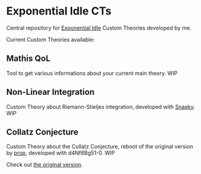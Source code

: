# Exponential Idle CTs

Central repository for [Exponential Idle](https://conicgames.github.io/exponentialidle/) Custom Theories developed by me.

Current Custom Theories available:

## Mathis QoL

Tool to get various informations about your current main theory. WIP

## Non-Linear Integration

Custom Theory about Riemann-Stieljes integration, developed with [Snaeky](https://github.com/Snaeks). WIP

## Collatz Conjecture

Custom Theory about the Collatz Conjecture, reboot of the original version by [prop](https://github.com/propfeds),
developed with d4Nf6Bg51-0. WIP

Check out [the original version](https://github.com/propfeds/collatz-conjecture).
